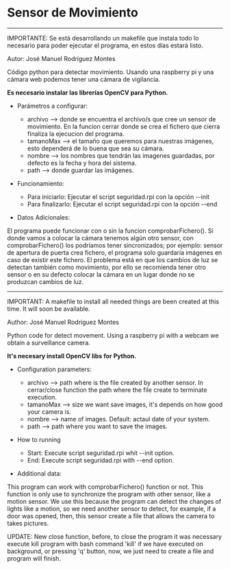 <h1>Sensor de Movimiento</h1>

-------------------------------------------

IMPORTANTE: Se está desarrollando un makefile que instala todo lo necesario para poder ejecutar el programa, en estos días estará listo.

Autor: José Manuel Rodríguez Montes

Código python para detectar movimiento.
Usando una raspberry pi y una cámara web podemos tener una cámara de vigilancia.

**Es necesario instalar las librerías OpenCV para Python.**

- Parámetros a configurar:

	- archivo --> donde se encuentra el archivo/s que cree un sensor de movimiento. En la funcion cerrar donde se crea el fichero que cierra finaliza la ejecucion del programa.
	- tamanoMax --> el tamaño que queremos para nuestras imágenes, esto dependerá de lo buena que sea su cámara.
	- nombre --> los nombres que tendrán las imagenes guardadas, por defecto es la fecha y hora del sistema.
	- path --> donde guardar las imágenes.

- Funcionamiento:

    - Para iniciarlo: Ejecutar el script seguridad.rpi con la opción --init
    - Para finalizarlo: Ejecutar el script seguridad.rpi con la opción --end


- Datos Adicionales:

El programa puede funcionar con o sin la funcion comprobarFichero().
Si donde vamos a colocar la cámara tenemos algún otro sensor, con comprobarFichero() los podríamos tener sincronizados; por ejemplo: sensor de apertura de puerta crea fichero, el programa solo guardaría imágenes en caso de existir este fichero.
El problema está en que los cambios de luz se detectan también como movimiento, por ello se recomienda tener otro sensor o en su defecto colocar la cámara en un lugar donde no se produzcan cambios de luz.



-------------------------------------------

IMPORTANT: A makefile to install all needed things are been created at this time. It will soon be available.

Author: José Manuel Rodríguez Montes

Python code for detect movement.
Using a raspberry pi with a webcam we obtain a surveillance camera.

**It's necesary install OpenCV libs for Python.**

- Configuration parameters:

	- archivo --> path where is the file created by another sensor. In cerrar/close function the path where the file create to terminate execution.
	- tamanoMax --> size we want save images, it's depends on how good your camera is.
	- nombre --> name of images. Default: actaul date of your system.
	- path --> path where you want to save the images.

- How to running

    - Start: Execute script seguridad.rpi whit --init option.
    - End: Execute script seguridad.rpi with --end option.

- Additional data:

This program can work with comprobarFichero() function or not. This function is only use to synchronize the program with other sensor, like a motion sensor. We use this because the program can detect the changes of lights like a motion, so we need another sensor to detect, for example, if a door was opened, then, this sensor create a file that allows the camera to takes pictures. 

UPDATE: New close function, before, to close the program it was necessary execute kill program with bash command 'kill' if we have executed on background, or pressing 'q' button, now, we just need to create a file and program will finish.
